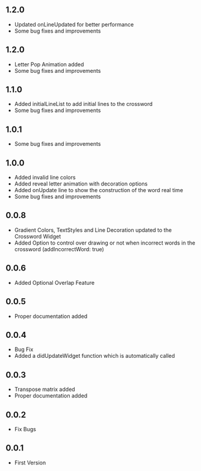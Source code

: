 ## 1.2.0

* Updated onLineUpdated for better performance
* Some bug fixes and improvements

## 1.2.0

* Letter Pop Animation added
* Some bug fixes and improvements

## 1.1.0

* Added initialLineList to add initial lines to the crossword
* Some bug fixes and improvements

## 1.0.1

* Some bug fixes and improvements

## 1.0.0

* Added invalid line colors
* Added reveal letter animation with decoration options
* Added onUpdate line to show the construction of the word real time
* Some bug fixes and improvements

## 0.0.8

* Gradient Colors, TextStyles and Line Decoration updated to the Crossword Widget
* Added Option to control over drawing or not when incorrect words in the crossword (addIncorrectWord: true)

## 0.0.6

* Added Optional Overlap Feature

## 0.0.5

* Proper documentation added

## 0.0.4

* Bug Fix
* Added a didUpdateWidget function which is automatically called

## 0.0.3

* Transpose matrix added
* Proper documentation added

## 0.0.2

* Fix Bugs

## 0.0.1

* First Version


